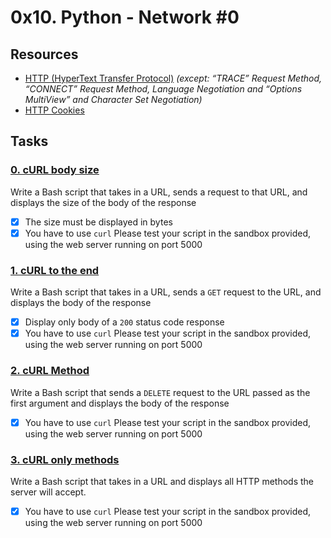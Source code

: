 # 0x10. Python - Network #0

## Resources
- [HTTP (HyperText Transfer Protocol)](https://alx-intranet.hbtn.io/rltoken/rAon_EpQ6PGl8N0plySn4A) *(except: “TRACE” Request Method, “CONNECT” Request Method, Language Negotiation and “Options MultiView” and Character Set Negotiation)*
- [HTTP Cookies](https://alx-intranet.hbtn.io/rltoken/MhVCl_0oviQldWPn5oX-NQ)

## Tasks
### [0. cURL body size](./0-body_size.sh)
Write a Bash script that takes in a URL, sends a request to that URL, and displays the size of the body of the response

- [x] The size must be displayed in bytes
- [x] You have to use `curl`
Please test your script in the sandbox provided, using the web server running on port 5000

### [1. cURL to the end](./1-body.sh)
Write a Bash script that takes in a URL, sends a `GET` request to the URL, and displays the body of the response

- [x] Display only body of a `200` status code response
- [x] You have to use `curl`
Please test your script in the sandbox provided, using the web server running on port 5000

### [2. cURL Method](./2-delete.sh)
Write a Bash script that sends a `DELETE` request to the URL passed as the first argument and displays the body of the response

- [x] You have to use `curl`
Please test your script in the sandbox provided, using the web server running on port 5000

### [3. cURL only methods](./3-methods.sh)
Write a Bash script that takes in a URL and displays all HTTP methods the server will accept.

- [x] You have to use `curl`
Please test your script in the sandbox provided, using the web server running on port 5000

